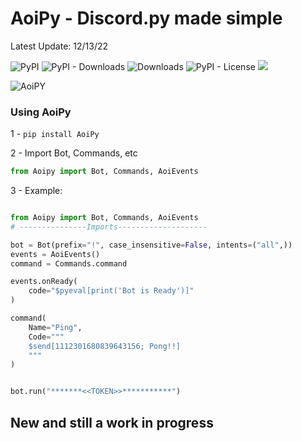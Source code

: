 # AoiPy - Discord.py made simple
Latest Update: 12/13/22

![PyPI](https://img.shields.io/pypi/v/aoipy)
![PyPI - Downloads](https://img.shields.io/pypi/dm/aoipy?color=green&label=downloads)
![Downloads](https://static.pepy.tech/personalized-badge/aoipy?period=total&units=international_system&left_color=grey&right_color=green&left_text=downloads)
![PyPI - License](https://img.shields.io/pypi/l/aoipy)
![](https://tokei.rs/b1/github/tomschimansky/aoipy)

![AoiPY](https://github.com/LilbabxJJ-1/Aoipy/blob/master/aoipy/AOIpy%20(1).png)
### Using AoiPy
1 - `pip install AoiPy`

2 - Import Bot, Commands, etc

```python
from Aoipy import Bot, Commands, AoiEvents
```

3 -  Example:

```python

from Aoipy import Bot, Commands, AoiEvents
# ---------------Imports--------------------

bot = Bot(prefix="!", case_insensitive=False, intents=("all",))
events = AoiEvents()
command = Commands.command

events.onReady(
    code="$pyeval[print('Bot is Ready')]"
)

command(
    Name="Ping",
    Code="""
    $send[1112301680839643156; Pong!!]
    """
)


bot.run("*******<<TOKEN>>***********")
```

## New and still a work in progress